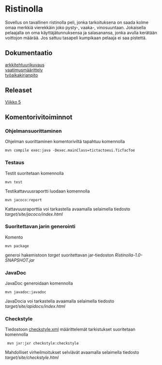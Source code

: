  # <h1> Ristinolla  
Sovellus on tavallinen ristinolla peli, jonka tarkoituksena on saada kolme omaa merkkiä vierekkäin joko pysty-, vaaka-, vinosuuntaan. Jokaisella pelaajalla on oma käyttäjätunnuksensa ja salasanansa, jonka avulla kerätään voittojon määrää. Jos sattuu tasapeli kumpikaan pelaaja ei saa pistettä.

## Dokumentaatio  
[arkkitehtuurikuvaus](https://github.com/joku-johku/ot-harjoitustyo3/blob/master/dokumentaatio/arkkitehtuuri.md)  
[vaatimusmäärittely](http://github.com/joku-johku/ot-harjoitustyo3/blob/master/dokumentaatio/vaatimusmaarittely.md)  
[työaikakirjanpito](http://github.com/joku-johku/ot-harjoitustyo3/blob/master/dokumentaatio/tuntikirjanpito.md)  

## Releaset  
[Viikko 5](https://github.com/joku-johku/ot-harjoitustyo3/releases)

## Komentorivitoiminnot  

### Ohjelmansuorittaminen  
Ohjelman suorittaminen komentoriviltä tapahtuu komennolla  

```
mvn compile exec:java -Dexec.mainClass=tictactoeui.TicTacToe  
```

### Testaus  
Testit suoritetaan komennolla

```
mvn test
```

Testikattavuusraportti luodaan komennolla

```
mvn jacoco:report
```

Kattavuusraporttia voi tarkastella avaamalla selaimella tiedosto _target/site/jacoco/index.html_

### Suoritettavan jarin generointi

Komento

```
mvn package
```

generoi hakemistoon _target_ suoritettavan jar-tiedoston _Ristinolla-1.0-SNAPSHOT.jar_

### JavaDoc

JavaDoc generoidaan komennolla

```
mvn javadoc:javadoc
```

JavaDocia voi tarkastella avaamalla selaimella tiedosto _target/site/apidocs/index.html_

### Checkstyle

Tiedostoon [checkstyle.xml]() määrittelemät tarkistukset suoritetaan komennolla

```
 mvn jxr:jxr checkstyle:checkstyle
```

Mahdolliset virheilmoitukset selviävät avaamalla selaimella tiedosto _target/site/checkstyle.html_


